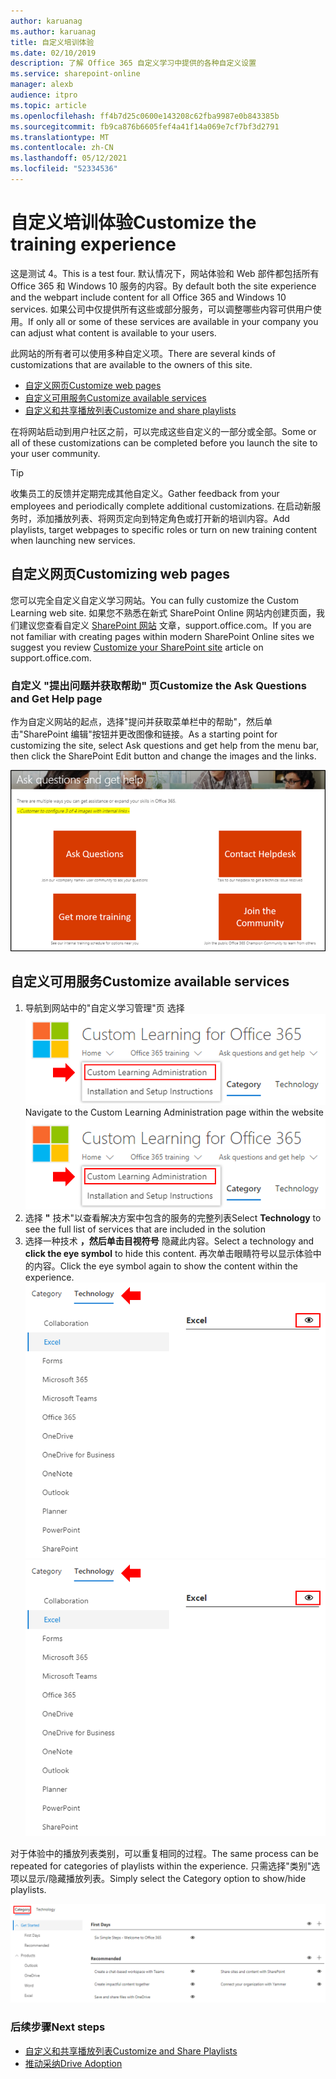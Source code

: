 ```yaml
---
author: karuanag
ms.author: karuanag
title: 自定义培训体验
ms.date: 02/10/2019
description: 了解 Office 365 自定义学习中提供的各种自定义设置
ms.service: sharepoint-online
manager: alexb
audience: itpro
ms.topic: article
ms.openlocfilehash: ff4b7d25c0600e143208c62fba9987e0b843385b
ms.sourcegitcommit: fb9ca876b6605fef4a41f14a069e7cf7bf3d2791
ms.translationtype: MT
ms.contentlocale: zh-CN
ms.lasthandoff: 05/12/2021
ms.locfileid: "52334536"
---
```

# <a name="customize-the-training-experience"></a><span data-ttu-id="92b01-103">自定义培训体验</span><span class="sxs-lookup"><span data-stu-id="92b01-103">Customize the training experience</span></span>

<span data-ttu-id="92b01-104">这是测试 4。</span><span class="sxs-lookup"><span data-stu-id="92b01-104">This is a test four.</span></span> <span data-ttu-id="92b01-105">默认情况下，网站体验和 Web 部件都包括所有 Office 365 和 Windows 10 服务的内容。</span><span class="sxs-lookup"><span data-stu-id="92b01-105">By default both the site experience and the webpart include content for all Office 365 and Windows 10 services.</span></span>  <span data-ttu-id="92b01-106">如果公司中仅提供所有这些或部分服务，可以调整哪些内容可供用户使用。</span><span class="sxs-lookup"><span data-stu-id="92b01-106">If only all or some of these services are available in your company you can adjust what content is available to your users.</span></span>  

<span data-ttu-id="92b01-107">此网站的所有者可以使用多种自定义项。</span><span class="sxs-lookup"><span data-stu-id="92b01-107">There are several kinds of customizations that are available to the owners of this site.</span></span> 

- [<span data-ttu-id="92b01-108">自定义网页</span><span class="sxs-lookup"><span data-stu-id="92b01-108">Customize web pages</span></span>](#customizing-web-pages)
- [<span data-ttu-id="92b01-109">自定义可用服务</span><span class="sxs-lookup"><span data-stu-id="92b01-109">Customize available services</span></span>](#customize-available-services)
- [<span data-ttu-id="92b01-110">自定义和共享播放列表</span><span class="sxs-lookup"><span data-stu-id="92b01-110">Customize and share playlists</span></span>](customplaylist.md)

<span data-ttu-id="92b01-111">在将网站启动到用户社区之前，可以完成这些自定义的一部分或全部。</span><span class="sxs-lookup"><span data-stu-id="92b01-111">Some or all of these customizations can be completed before you launch the site to your user community.</span></span>  

> [!TIP]
> <span data-ttu-id="92b01-112">收集员工的反馈并定期完成其他自定义。</span><span class="sxs-lookup"><span data-stu-id="92b01-112">Gather feedback from your employees and periodically complete additional customizations.</span></span>  <span data-ttu-id="92b01-113">在启动新服务时，添加播放列表、将网页定向到特定角色或打开新的培训内容。</span><span class="sxs-lookup"><span data-stu-id="92b01-113">Add playlists, target webpages to specific roles or turn on new training content when launching new services.</span></span> 

## <a name="customizing-web-pages"></a><span data-ttu-id="92b01-114">自定义网页</span><span class="sxs-lookup"><span data-stu-id="92b01-114">Customizing web pages</span></span>

<span data-ttu-id="92b01-115">您可以完全自定义自定义学习网站。</span><span class="sxs-lookup"><span data-stu-id="92b01-115">You can fully customize the Custom Learning web site.</span></span> <span data-ttu-id="92b01-116">如果您不熟悉在新式 SharePoint Online 网站内创建页面，我们建议您查看自定义 [SharePoint 网站](https://support.office.com/article/customize-your-sharepoint-site-320b43e5-b047-4fda-8381-f61e8ac7f59b) 文章，support.office.com。</span><span class="sxs-lookup"><span data-stu-id="92b01-116">If you are not familiar with creating pages within modern SharePoint Online sites we suggest you review [Customize your SharePoint site](https://support.office.com/article/customize-your-sharepoint-site-320b43e5-b047-4fda-8381-f61e8ac7f59b) article on support.office.com.</span></span> 

### <a name="customize-the-ask-questions-and-get-help-page"></a><span data-ttu-id="92b01-117">自定义 **"提出问题并获取帮助"** 页</span><span class="sxs-lookup"><span data-stu-id="92b01-117">Customize the **Ask Questions and Get Help** page</span></span>

<span data-ttu-id="92b01-118">作为自定义网站的起点，选择"提问并获取菜单栏中的帮助"，然后单击"SharePoint 编辑"按钮并更改图像和链接。</span><span class="sxs-lookup"><span data-stu-id="92b01-118">As a starting point for customizing the site, select Ask questions and get help from the menu bar, then click the SharePoint Edit button and change the images and the links.</span></span> 

![提问并获取帮助窗口](media/custom_ask.png)

## <a name="customize-available-services"></a><span data-ttu-id="92b01-120">自定义可用服务</span><span class="sxs-lookup"><span data-stu-id="92b01-120">Customize available services</span></span>

1.  <span data-ttu-id="92b01-121">导航到网站中的"自定义学习管理"页 选择 ![ "自定义学习管理"](media/custom_admin.png)</span><span class="sxs-lookup"><span data-stu-id="92b01-121">Navigate to the Custom Learning Administration page within the website ![Select Custom Learning Administration](media/custom_admin.png)</span></span>
1. <span data-ttu-id="92b01-122">选择 **"** 技术"以查看解决方案中包含的服务的完整列表</span><span class="sxs-lookup"><span data-stu-id="92b01-122">Select **Technology** to see the full list of services that are included in the solution</span></span>
1. <span data-ttu-id="92b01-123">选择一种技术 **，然后单击目视符号** 隐藏此内容。</span><span class="sxs-lookup"><span data-stu-id="92b01-123">Select a technology and **click the eye symbol** to hide this content.</span></span>  <span data-ttu-id="92b01-124">再次单击眼睛符号以显示体验中的内容。</span><span class="sxs-lookup"><span data-stu-id="92b01-124">Click the eye symbol again to show the content within the experience.</span></span> 
<span data-ttu-id="92b01-125">![custom](media/custom_techlist.png)</span><span class="sxs-lookup"><span data-stu-id="92b01-125">![custom](media/custom_techlist.png)</span></span>

<span data-ttu-id="92b01-126">对于体验中的播放列表类别，可以重复相同的过程。</span><span class="sxs-lookup"><span data-stu-id="92b01-126">The same process can be repeated for categories of playlists within the experience.</span></span>  <span data-ttu-id="92b01-127">只需选择"类别"选项以显示/隐藏播放列表。</span><span class="sxs-lookup"><span data-stu-id="92b01-127">Simply select the Category option to show/hide playlists.</span></span> 

![选择类别](media/custom_cat.png)

### <a name="next-steps"></a><span data-ttu-id="92b01-129">后续步骤</span><span class="sxs-lookup"><span data-stu-id="92b01-129">Next steps</span></span>

- [<span data-ttu-id="92b01-130">自定义和共享播放列表</span><span class="sxs-lookup"><span data-stu-id="92b01-130">Customize and Share Playlists</span></span>](customplaylist.md)
- [<span data-ttu-id="92b01-131">推动采纳</span><span class="sxs-lookup"><span data-stu-id="92b01-131">Drive Adoption</span></span>](driveadoption.md) 
